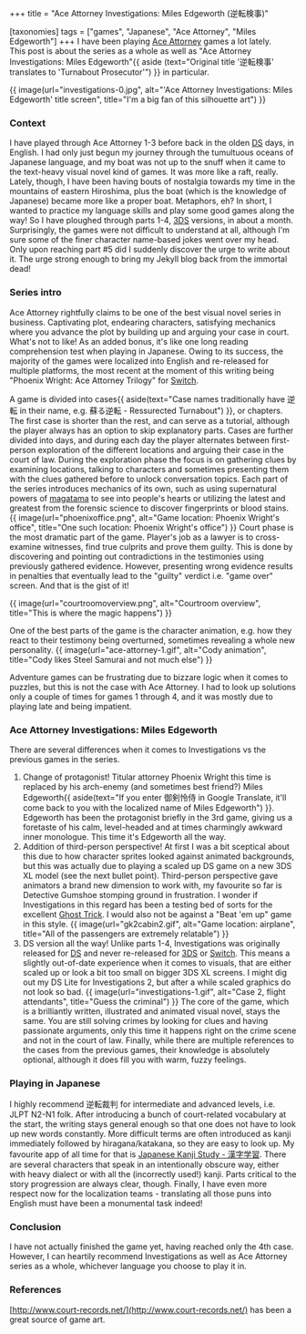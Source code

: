 +++
title = "Ace Attorney Investigations: Miles Edgeworth (逆転検事)"

[taxonomies]
tags = ["games", "Japanese", "Ace Attorney", "Miles Edgeworth"]
+++
I have been playing [Ace Attorney](https://en.wikipedia.org/wiki/Ace_Attorney) games a lot lately.  
This post is about the series as a whole as well as "Ace Attorney Investigations: Miles Edgeworth"{{ aside (text="Original title '逆転検事' translates to 'Turnabout Prosecutor'") }} in particular.  

{{ image(url="investigations-0.jpg", alt="'Ace Attorney Investigations: Miles Edgeworth' title screen", title="I'm a big fan of this silhouette art") }}

### Context
I have played through Ace Attorney 1-3 before back in the olden [DS][DS-link] days, in English. I had only just begun my journey through the tumultuous oceans of Japanese language, and my boat was not up to the snuff when it came to the text-heavy visual novel kind of games. It was more like a raft, really. Lately, though, I have been having bouts of nostalgia towards my time in the mountains of eastern Hiroshima, plus the boat (which is the knowledge of Japanese) became more like a proper boat. Metaphors, eh? In short, I wanted to practice my language skills and play some good games along the way! So I have ploughed through parts 1-4, [3DS][3DS-link] versions, in about a month. Surprisingly, the games were not difficult to understand at all, although I'm sure some of the finer character name-based jokes went over my head. Only upon reaching part #5 did I suddenly discover the urge to write about it. The urge strong enough to bring my Jekyll blog back from the immortal dead!

### Series intro
Ace Attorney rightfully claims to be one of the best visual novel series in business. Captivating plot, endearing characters, satisfying mechanics where you advance the plot by building up and arguing your case in court. What's not to like! As an added bonus, it's like one long reading comprehension test when playing in Japanese. Owing to its success, the majority of the games were localized into English and re-released for multiple platforms, the most recent at the moment of this writing being "Phoenix Wright: Ace Attorney Trilogy" for [Switch][Switch-link].  

A game is divided into cases{{ aside(text="Case names traditionally have 逆転 in their name, e.g. 蘇る逆転 - Ressurected Turnabout") }}, or chapters. The first case is shorter than the rest, and can serve as a tutorial, although the player always has an option to skip explanatory parts. Cases are further divided into days, and during each day the player alternates between first-person exploration of the different locations and arguing their case in the court of law. During the exploration phase the focus is on gathering clues by examining locations, talking to characters and sometimes presenting them with the clues gathered before to unlock conversation topics. Each part of the series introduces mechanics of its own, such as using supernatural powers of [magatama](https://en.wikipedia.org/wiki/Magatama) to see into people's hearts or utilizing the latest and greatest from the forensic science to discover fingerprints or blood stains.  
{{ image(url="phoenixoffice.png", alt="Game location: Phoenix Wright's office", title="One such location: Phoenix Wright's office") }}
Court phase is the most dramatic part of the game. Player's job as a lawyer is to cross-examine witnesses, find true culprits and prove them guilty. This is done by discovering and pointing out contradictions in the testimonies using previously gathered evidence. However, presenting wrong evidence results in penalties that eventually lead to the "guilty" verdict i.e. "game over" screen. And that is the gist of it!

{{ image(url="courtroomoverview.png", alt="Courtroom overview", title="This is where the magic happens") }}

One of the best parts of the game is the character animation, e.g. how they react to their testimony being overturned, sometimes revealing a whole new personality.
{{ image(url="ace-attorney-1.gif", alt="Cody animation", title="Cody likes Steel Samurai and not much else") }}

Adventure games can be frustrating due to bizzare logic when it comes to puzzles, but this is not the case with Ace Attorney. I had to look up solutions only a couple of times for games 1 through 4, and it was mostly due to playing late and being impatient.

 
### Ace Attorney Investigations: Miles Edgeworth 
There are several differences when it comes to Investigations vs the previous games in the series.
1. Change of protagonist! Titular attorney Phoenix Wright this time is replaced by his arch-enemy (and sometimes best friend?) Miles Edgeworth{{ aside(text="If you enter 御剣怜侍 in Google Translate, it'll come back to you with the localized name of Miles Edgeworth") }}. Edgeworth has been the protagonist briefly in the 3rd game, giving us a foretaste of his calm, level-headed and at times charmingly awkward inner monologue. This time it's Edgeworth all the way.
2. Addition of third-person perspective! At first I was a bit sceptical about this due to how character sprites looked against animated backgrounds, but this was actually due to playing a scaled up DS game on a new 3DS XL model (see the next bullet point). Third-person perspective gave animators a brand new dimension to work with, my favourite so far is Detective Gumshoe stomping ground in frustration. I wonder if Investigations in this regard has been a testing bed of sorts for the excellent [Ghost Trick](https://en.wikipedia.org/wiki/Ghost_Trick:_Phantom_Detective). I would also not be against a "Beat 'em up" game in this style.
{{ image(url="gk2cabin2.gif", alt="Game location: airplane", title="All of the passengers are extremely relatable") }}
3. DS version all the way! Unlike parts 1-4, Investigations was originally released for [DS][DS-link] and never re-released for [3DS][3DS-link] or [Switch][Switch-link]. This means a slightly out-of-date experience when it comes to visuals, that are either scaled up or look a bit too small on bigger 3DS XL screens. I might dig out my DS Lite for Investigations 2, but after a while scaled graphics do not look so bad.
{{ image(url="investigations-1.gif", alt="Case 2, flight attendants", title="Guess the criminal") }}
The core of the game, which is a brilliantly written, illustrated and animated visual novel, stays the same. You are still solving crimes by looking for clues and having passionate arguments, only this time it happens right on the crime scene and not in the court of law. Finally, while there are multiple references to the cases from the previous games, their knowledge is absolutely optional, although it does fill you with warm, fuzzy feelings.


### Playing in Japanese
I highly recommend 逆転裁判 for intermediate and advanced levels, i.e. JLPT N2-N1 folk. After introducing a bunch of court-related vocabulary at the start, the writing stays general enough so that one does not have to look up new words constantly. More difficult terms are often introduced as kanji immediately followed by hiragana/katakana, so they are easy to look up. My favourite app of all time for that is [Japanese Kanji Study - 漢字学習](https://play.google.com/store/apps/details?id=com.mindtwisted.kanjistudy&hl=en&gl=US). There are several characters that speak in an intentionally obscure way, either with heavy dialect or with all the (incorrectly used!) kanji. Parts critical to the story progression are always clear, though. Finally, I have even more respect now for the localization teams - translating all those puns into English must have been a monumental task indeed!

### Conclusion
I have not actually finished the game yet, having reached only the 4th case. However, I can heartily recommend Investigations as well as Ace Attorney series as a whole, whichever language you choose to play it in.

### References
[http://www.court-records.net/](http://www.court-records.net/) has been a great source of game art.

[DS-link]: https://en.wikipedia.org/wiki/Nintendo_DS
[3DS-link]: https://en.wikipedia.org/wiki/Nintendo_3DS
[Switch-link]: https://en.wikipedia.org/wiki/Nintendo_Switch